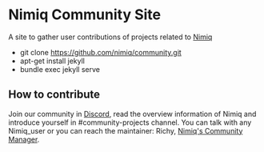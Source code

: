 # Nimiq Community Site

A site to gather user contributions of projects related to [Nimiq](https://nimiq.com/)

- git clone https://github.com/nimiq/community.git
- apt-get install jekyll
- bundle exec jekyll serve


## How to contribute

Join our community in [Discord](https://discord.gg/55rHkGz), read the overview information of Nimiq and introduce yourself in #community-projects channel. You can talk with any Nimiq_user or you can reach the maintainer: Richy, [Nimiq's Community Manager](https://nimiq.com/team/).
